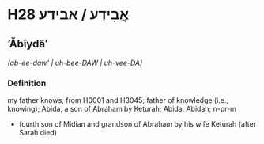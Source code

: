 # H28 אֲבִידָע / אבידע

## ʼĂbîydâʻ

_(ab-ee-daw' | uh-bee-DAW | uh-vee-DA)_

### Definition

my father knows; from H0001 and H3045; father of knowledge (i.e., knowing); Abida, a son of Abraham by Keturah; Abida, Abidah; n-pr-m

- fourth son of Midian and grandson of Abraham by his wife Keturah (after Sarah died)
